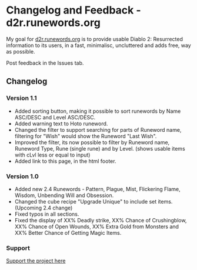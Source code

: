 # Changelog and Feedback - d2r.runewords.org

My goal for [d2r.runewords.org](https://d2r.runewords.org) is to provide usable Diablo 2: Resurrected information to its users, in a fast, minimalisc, uncluttered and adds free, way as possible.

Post feedback in the Issues tab.

## Changelog


### Version 1.1
* Added sorting button, making it possible to sort runewords by Name ASC/DESC and Level ASC/DESC.
* Added warning text to Hoto runeword.
* Changed the filter to support searching for parts of Runeword name, filtering for "Wish" would show the Runeword "Last Wish".
* Improved the filter, its now possible to filter by Runeword name, Runeword Type, Rune (single rune) and by Level. (shows usable items with cLvl less or equal to input)
* Added link to this page, in the html footer.


### Version 1.0
* Added new 2.4 Runewords - Pattern, Plague, Mist, Flickering Flame, Wisdom, Unbending Will and Obsession.
* Changed the cube recipe "Upgrade Unique" to include set items. (Upcoming 2.4 change)
* Fixed typos in all sections.
* Fixed the display of XX% Deadly strike, XX% Chance of Crushingblow, XX% Chance of Open Wounds, XX% Extra Gold from Monsters and XX% Better Chance of Getting Magic Items.

### Support
[Support the project here](https://www.buymeacoffee.com/klumz)
